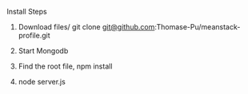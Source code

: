 Install Steps

1. Download files/ git clone git@github.com:Thomase-Pu/meanstack-profile.git

2. Start Mongodb

3. Find the root file, npm install

4. node server.js